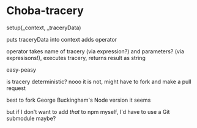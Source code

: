 # Choba-tracery

setup(_context, _traceryData)

puts traceryData into context
adds operator

operator takes name of tracery (via expression?) and parameters? (via expresisons!), executes tracery, returns result as string

easy-peasy

is tracery deterministic? nooo it is not, might have to fork and make a pull request

best to fork George Buckingham's Node version it seems

but if I don't want to add *that* to npm myself, I'd have to use a Git submodule maybe?
